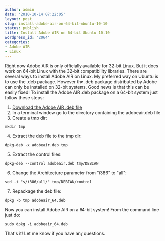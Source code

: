```yaml
---
author: admin
date: '2010-10-14 07:22:05'
layout: post
slug: install-adobe-air-on-64-bit-ubuntu-10-10
status: publish
title: Install Adobe AIR on 64-bit Ubuntu 10.10
wordpress_id: '2064'
categories:
- Adobe AIR
- Linux
---
```


Right now Adobe AIR is only officially available for 32-bit Linux. But it does
work on 64-bit Linux with the 32-bit compatibility libraries. There are
several ways to install Adobe AIR on Linux. My preferred way on Ubuntu is to
use the .deb package. However the .deb package distributed by Adobe can only
be installed on 32-bit systems. Good news is that this can be easily fixed! To
install the Adobe AIR .deb package on a 64-bit system just follow these steps:

  1. [Download the Adobe AIR .deb file](http://get.adobe.com/air/)
  2. In a terminal window go to the directory containing the adobeair.deb file
  3. Create a tmp dir: 
    
    mkdir tmp

  4. Extract the deb file to the tmp dir: 
    
    dpkg-deb -x adobeair.deb tmp

  5. Extract the control files: 
    
    dpkg-deb --control adobeair.deb tmp/DEBIAN

  6. Change the Architecture parameter from "i386" to "all": 
    
    sed -i "s/i386/all/" tmp/DEBIAN/control

  7. Repackage the deb file: 
    
    dpkg -b tmp adobeair_64.deb

  
Now you can install Adobe AIR on a 64-bit system! From the command line just
do:

    
    sudo dpkg -i adobeair_64.deb

  
That's it! Let me know if you have any questions.

